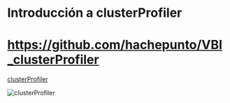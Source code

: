 # Introducción a clusterProfiler

# https://github.com/hachepunto/VBI_clusterProfiler

[clusterProfiler](https://bioconductor.org/packages/release/bioc/html/clusterProfiler.html)


![clusterProfiler](https://ars.els-cdn.com/content/image/1-s2.0-S2666675821000667-fx1.jpg)